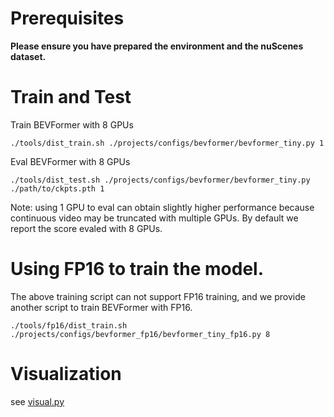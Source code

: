 # Prerequisites

**Please ensure you have prepared the environment and the nuScenes dataset.**

# Train and Test

Train BEVFormer with 8 GPUs 
```
./tools/dist_train.sh ./projects/configs/bevformer/bevformer_tiny.py 1
```

Eval BEVFormer with 8 GPUs
```
./tools/dist_test.sh ./projects/configs/bevformer/bevformer_tiny.py ./path/to/ckpts.pth 1
```
Note: using 1 GPU to eval can obtain slightly higher performance because continuous video may be truncated with multiple GPUs. By default we report the score evaled with 8 GPUs.



# Using FP16 to train the model.
The above training script can not support FP16 training, 
and we provide another script to train BEVFormer with FP16.

```
./tools/fp16/dist_train.sh ./projects/configs/bevformer_fp16/bevformer_tiny_fp16.py 8
```


# Visualization 

see [visual.py](../tools/analysis_tools/visual.py)